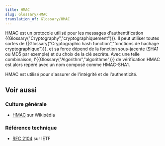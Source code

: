 ```yaml
---
title: HMAC
slug: Glossary/HMAC
translation_of: Glossary/HMAC
---
```


HMAC est un protocole utilisé pour les messages d'authentification {{Glossary("Cryptography","cryptographiquement")}}. Il peut utiliser toutes sortes de {{Glossary("Cryptographic hash function","fonctions de hachage cryptographique")}}, et sa force dépend de la fonction sous-jacente (SHA1 ou MD5 par exemple) et du choix de la clé secrète. Avec une telle combinaison, l'{{Glossary("Algorithm","algorithme")}} de vérification HMAC est alors repéré avec un nom composé comme HMAC-SHA1.

HMAC est utilisé pour s'assurer de l'intégrité et de l'authenticité.

## Voir aussi

### Culture générale

- [HMAC](https://fr.wikipedia.org/wiki/HMAC) sur Wikipédia

### Référence technique

- [RFC 2104](http://www.ietf.org/rfc/rfc2104.txt) sur IETF

